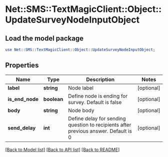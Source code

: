 # Net::SMS::TextMagicClient::Object::UpdateSurveyNodeInputObject

## Load the model package
```perl
use Net::SMS::TextMagicClient::Object::UpdateSurveyNodeInputObject;
```

## Properties
Name | Type | Description | Notes
------------ | ------------- | ------------- | -------------
**label** | **string** | Node label | [optional] 
**is_end_node** | **boolean** | Define node is ending for survey. Default is false | [optional] 
**body** | **string** | Node body | [optional] 
**send_delay** | **int** | Define delay for sending question to recipients after previous answer. Default is 0 | [optional] 

[[Back to Model list]](../README.md#documentation-for-models) [[Back to API list]](../README.md#documentation-for-api-endpoints) [[Back to README]](../README.md)



